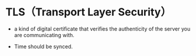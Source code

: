 # TLS（Transport Layer Security）
* a kind of digital certificate that verifies the authenticity of the server you are communicating with.

* Time should be synced.

